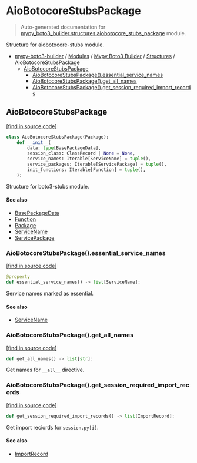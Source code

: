 # AioBotocoreStubsPackage

> Auto-generated documentation for [mypy_boto3_builder.structures.aiobotocore_stubs_package](https://github.com/youtype/mypy_boto3_builder/blob/main/mypy_boto3_builder/structures/aiobotocore_stubs_package.py) module.

Structure for aiobotocore-stubs module.

- [mypy-boto3-builder](../../README.md#mypy_boto3_builder) / [Modules](../../MODULES.md#mypy-boto3-builder-modules) / [Mypy Boto3 Builder](../index.md#mypy-boto3-builder) / [Structures](index.md#structures) / AioBotocoreStubsPackage
    - [AioBotocoreStubsPackage](#aiobotocorestubspackage)
        - [AioBotocoreStubsPackage().essential_service_names](#aiobotocorestubspackageessential_service_names)
        - [AioBotocoreStubsPackage().get_all_names](#aiobotocorestubspackageget_all_names)
        - [AioBotocoreStubsPackage().get_session_required_import_records](#aiobotocorestubspackageget_session_required_import_records)

## AioBotocoreStubsPackage

[[find in source code]](https://github.com/youtype/mypy_boto3_builder/blob/main/mypy_boto3_builder/structures/aiobotocore_stubs_package.py#L18)

```python
class AioBotocoreStubsPackage(Package):
    def __init__(
        data: type[BasePackageData],
        session_class: ClassRecord | None = None,
        service_names: Iterable[ServiceName] = tuple(),
        service_packages: Iterable[ServicePackage] = tuple(),
        init_functions: Iterable[Function] = tuple(),
    ):
```

Structure for boto3-stubs module.

#### See also

- [BasePackageData](../package_data.md#basepackagedata)
- [Function](function.md#function)
- [Package](package.md#package)
- [ServiceName](../service_name.md#servicename)
- [ServicePackage](service_package.md#servicepackage)

### AioBotocoreStubsPackage().essential_service_names

[[find in source code]](https://github.com/youtype/mypy_boto3_builder/blob/main/mypy_boto3_builder/structures/aiobotocore_stubs_package.py#L37)

```python
@property
def essential_service_names() -> list[ServiceName]:
```

Service names marked as essential.

#### See also

- [ServiceName](../service_name.md#servicename)

### AioBotocoreStubsPackage().get_all_names

[[find in source code]](https://github.com/youtype/mypy_boto3_builder/blob/main/mypy_boto3_builder/structures/aiobotocore_stubs_package.py#L114)

```python
def get_all_names() -> list[str]:
```

Get names for `__all__` directive.

### AioBotocoreStubsPackage().get_session_required_import_records

[[find in source code]](https://github.com/youtype/mypy_boto3_builder/blob/main/mypy_boto3_builder/structures/aiobotocore_stubs_package.py#L48)

```python
def get_session_required_import_records() -> list[ImportRecord]:
```

Get import reciords for `session.py[i]`.

#### See also

- [ImportRecord](../import_helpers/import_record.md#importrecord)
